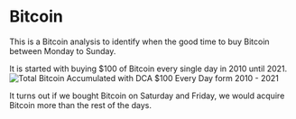 # Bitcoin

This is a Bitcoin analysis to identify when the good time to buy Bitcoin between Monday to Sunday.

It is started with buying $100 of Bitcoin every single day in 2010 until 2021. 
![Total Bitcoin Accumulated with DCA $100 Every Day form 2010 - 2021](https://user-images.githubusercontent.com/17801070/148276004-4c9c986a-af7a-44bc-8684-4bbff3549c92.png)

It turns out if we bought Bitcoin on Saturday and Friday, we would acquire Bitcoin more than the rest of the days.
